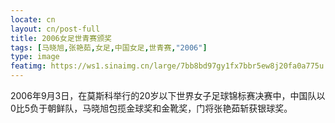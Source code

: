 ```yaml
---
locate: cn
layout: cn/post-full
title: 2006女足世青赛颁奖
tags: [马晓旭,张艳茹,女足,中国女足,世青赛,"2006"]
type: image
featimg: https://ws1.sinaimg.cn/large/7bb8bd97gy1fx7bbr5ew8j20fa0a775u.jpg
---
```


2006年9月3日，在莫斯科举行的20岁以下世界女子足球锦标赛决赛中，中国队以0比5负于朝鲜队，马晓旭包揽金球奖和金靴奖，门将张艳茹斩获银球奖。